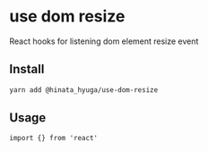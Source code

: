 # use dom resize

React hooks for listening dom element resize event

## Install

```bash
yarn add @hinata_hyuga/use-dom-resize
```

## Usage

```tsx
import {} from 'react'
```